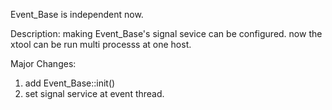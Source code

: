 Event_Base is independent now.

Description:
making Event_Base's signal sevice can be configured.
now the xtool can be run multi processs at one host.

Major Changes:
1. add Event_Base::init()
2. set signal service at event thread.